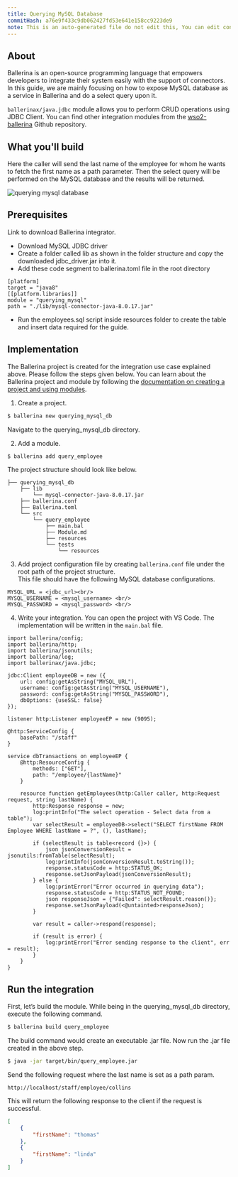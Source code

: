 ```yaml
---
title: Querying MySQL Database
commitHash: a76e9f433c9db062427fd53e641e158cc9223de9
note: This is an auto-generated file do not edit this, You can edit content in "ballerina-integrator" repo
---
```


## About 
Ballerina is an open-source programming language that empowers developers to integrate their system easily with the support of connectors. In this guide, we are mainly focusing on how to expose MySQL database as a service in Ballerina and do a select query upon it.

`ballerinax/java.jdbc` module allows you to perform CRUD operations using JDBC Client. You can find other integration modules from the [wso2-ballerina](https://github.com/wso2-ballerina) Github repository. 

## What you'll build

Here the caller will send the last name of the employee for whom he wants to fetch the first name as a path parameter. Then the select query will be performed on the MySQL database and the results will be returned.

![querying mysql database](../../../../../assets/img/querying-mysql.png)

## Prerequisites
Link to download Ballerina integrator.

- Download MySQL JDBC driver
- Create a folder called lib as shown in the folder structure and copy the downloaded jdbc_driver.jar into it.
- Add these code segment to ballerina.toml file in the root directory

```ballerina
[platform]
target = "java8"
[[platform.libraries]]
module = "querying_mysql"
path = "./lib/mysql-connector-java-8.0.17.jar"
 ```
- Run the employees.sql script inside resources folder to create the table and insert data required for the guide.

## Implementation
The Ballerina project is created for the integration use case explained above. Please follow the steps given below. You can learn about the Ballerina project and module by following the [documentation on creating a project and using modules](../../../../develop/using-modules/).

1. Create a project.
```bash
$ ballerina new querying_mysql_db
```
Navigate to the querying_mysql_db directory.

2. Add a module.
```bash
$ ballerina add query_employee
```

The project structure should look like below.
```shell
├── querying_mysql_db
    ├── lib
        └── mysql-connector-java-8.0.17.jar
    ├── ballerina.conf    
    ├── Ballerina.toml
    └── src
        └── query_employee
            ├── main.bal
            ├── Module.md
            ├── resources
            └── tests
                └── resources
```

3. Add project configuration file by creating `ballerina.conf` file under the root path of the project structure. <br/>
This file should have the following MySQL database configurations.
```
MYSQL_URL = <jdbc_url><br/>
MYSQL_USERNAME = <mysql_username> <br/>
MYSQL_PASSWORD = <mysql_password> <br/>
```

4. Write your integration.
You can open the project with VS Code. The implementation will be written in the `main.bal` file.

```ballerina
import ballerina/config;
import ballerina/http;
import ballerina/jsonutils;
import ballerina/log;
import ballerinax/java.jdbc;

jdbc:Client employeeDB = new ({
    url: config:getAsString("MYSQL_URL"),
    username: config:getAsString("MYSQL_USERNAME"),
    password: config:getAsString("MYSQL_PASSWORD"),
    dbOptions: {useSSL: false}
});

listener http:Listener employeeEP = new (9095);

@http:ServiceConfig {
    basePath: "/staff"
}

service dbTransactions on employeeEP {
    @http:ResourceConfig {
        methods: ["GET"],
        path: "/employee/{lastName}"
    }

    resource function getEmployees(http:Caller caller, http:Request request, string lastName) {
        http:Response response = new;
        log:printInfo("The select operation - Select data from a table");
        var selectResult = employeeDB->select("SELECT firstName FROM Employee WHERE lastName = ?", (), lastName);

        if (selectResult is table<record {}>) {
            json jsonConversionResult = jsonutils:fromTable(selectResult);
            log:printInfo(jsonConversionResult.toString());
            response.statusCode = http:STATUS_OK;
            response.setJsonPayload(jsonConversionResult);
        } else {
            log:printError("Error occurred in querying data");
            response.statusCode = http:STATUS_NOT_FOUND;
            json responseJson = {"Failed": selectResult.reason()};
            response.setJsonPayload(<@untainted>responseJson);
        }

        var result = caller->respond(response);

        if (result is error) {
            log:printError("Error sending response to the client", err = result);
        }
    }
}
```

## Run the integration
First, let’s build the module. While being in the querying_mysql_db directory, execute the following command.

```bash
$ ballerina build query_employee
```

The build command would create an executable .jar file. Now run the .jar file created in the above step.

```bash
$ java -jar target/bin/query_employee.jar
```

Send the following request where the last name is set as a path param.
```
http://localhost/staff/employee/collins
```

This will return the following response to the client if the request is successful.
```json
[
    {
        "firstName": "thomas"
    },
    {
        "firstName": "linda"
    }
]
```
